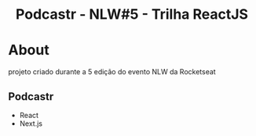 <div align="center">
    <h1> Podcastr - NLW#5 - Trilha ReactJS</h1>
</div>

# About 
projeto criado durante a 5 edição do evento NLW da Rocketseat

## Podcastr
- React
- Next.js
